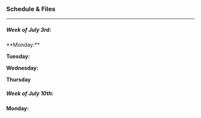 ### Schedule & Files
---

##### Week of July 3rd:
<p>
**Monday:**



**Tuesday:**



**Wednesday:**



**Thursday**


</p>


##### Week of July 10th:

**Monday:**


